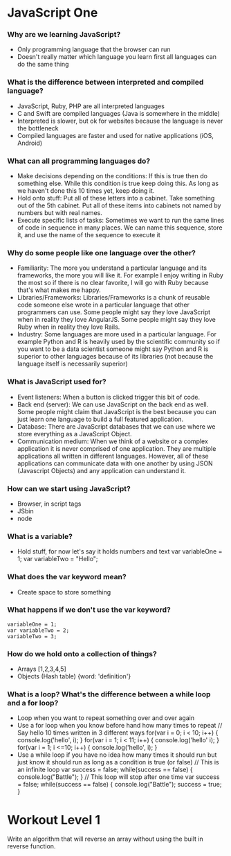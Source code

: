 # JavaScript One

### Why are we learning JavaScript?
* Only programming language that the browser can run
* Doesn't really matter which language you learn first all languages can do the
  same thing

### What is the difference between interpreted and compiled language?
* JavaScript, Ruby, PHP are all interpreted languages
* C and Swift are compiled languages (Java is somewhere in the middle)
* Interpreted is slower, but ok for websites because the language is never the
  bottleneck
* Compiled languages are faster and used for native applications (iOS, Android)

### What can all programming languages do?
* Make decisions depending on the conditions: If this is true then do something
  else. While this condition is true keep doing this. As long as we haven't done
  this 10 times yet, keep doing it.
* Hold onto stuff: Put all of these letters into a cabinet. Take something out
  of the 5th cabinet. Put all of these items into cabinets not named by numbers
  but with real names.
* Execute specific lists of tasks: Sometimes we want to run the same lines of
  code in sequence in many places. We can name this sequence, store it, and use
  the name of the sequence to execute it

### Why do some people like one language over the other?
* Familiarity: The more you understand a particular language and its frameworks,
  the more you will like it. For example I enjoy writing in Ruby the most so if
  there is no clear favorite, I will go with Ruby because that's what makes me
  happy.
* Libraries/Frameworks: Libraries/Frameworks is a chunk of reusable code someone 
  else wrote in a particular language that other programmers can use. Some
  people might say they love JavaScript when in reality they love AngularJS. Some
  people might say they love Ruby when in reality they love Rails.
* Industry: Some languages are more used in a particular language. For example
  Python and R is heavily used by the scientific community so if you want to be
  a data scientist someone might say Python and R is superior to other languages
  because of its libraries (not because the language itself is necessarily
  superior)

### What is JavaScript used for?
* Event listeners: When a button is clicked trigger this bit of code.
* Back end (server): We can use JavaScript on the back end as well. Some people
  might claim that JavaScript is the best because you can just learn one
  language to build a full featured application.
* Database: There are JavaScript databases that we can use where we store
  everything as a JavaScript Object.
* Communication medium: When we think of a website or a complex application it
  is never comprised of one application. They are multiple applications all
  written in different languages. However, all of these applications can
  communicate data with one another by using JSON (Javascript Objects) and any
  application can understand it.

### How can we start using JavaScript?
* Browser, in script tags
* JSbin
* node

### What is a variable?
* Hold stuff, for now let's say it holds numbers and text
    var variableOne = 1;
    var variableTwo = "Hello";

### What does the var keyword mean?
* Create space to store something

### What happens if we don't use the var keyword?
    variableOne = 1;
    var variableTwo = 2;
    variableTwo = 3;

### How do we hold onto a collection of things?
* Arrays
    [1,2,3,4,5]
* Objects (Hash table)
    {word: 'definition'}

### What is a loop? What's the difference between a while loop and a for loop?
* Loop when you want to repeat something over and over again
* Use a for loop when you know before hand how many times to repeat
    // Say hello 10 times written in 3 different ways
    for(var i = 0; i < 10; i++) {
      console.log('hello', i);
    }
    for(var i = 1; i < 11; i++) {
      console.log('hello' i);
    }
    for(var i = 1; i <=10; i++) {
      console.log('hello', i);
    }
* Use a while loop if you have no idea how many times it should run but just
  know it should run as long as a condition is true (or false)
    // This is an infinite loop
    var success = false;
    while(success == false) {
      console.log("Battle");
    }
    // This loop will stop after one time
    var success = false;
    while(success == false) {
      console.log("Battle");
      success = true;
    }

# Workout Level 1

Write an algorithm that will reverse an array without using the built in reverse
function.

